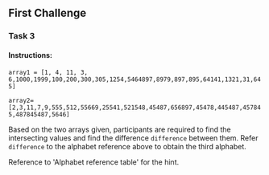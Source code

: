## First Challenge

### Task 3

#### **Instructions:**

`array1 = [1, 4, 11, 3, 6,1000,1999,100,200,300,305,1254,5464897,8979,897,895,64141,1321,31,645]`

`array2= [2,3,11,7,9,555,512,55669,25541,521548,45487,656897,45478,445487,457845,487845487,5646]`

Based on the two arrays given, participants are required to find the intersecting values and find the difference `difference` between them. Refer `difference` to the alphabet reference above to obtain the third alphabet.

Reference to 'Alphabet reference table' for the hint.
